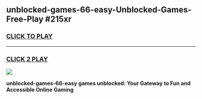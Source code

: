 
## unblocked-games-66-easy-Unblocked-Games-Free-Play #215xr
<h3>
<a href="https://us.freeplayer.one?title=unblocked-games-66-easy&ref=9M">CLICK TO PLAY</a></h3>
<hr>

<h3>
<a href="https://us.freeplayer.one?title=unblocked-games-66-easy&ref=9M">CLICK 2 PLAY</a>
  
</h3>

<a href="https://us.freeplayer.one?title=unblocked-games-66-easy&ref=9M"><img src="https://clearcache.store/games.png"></a>


**unblocked-games-66-easy games unblocked: Your Gateway to Fun and Accessible Online Gaming**
